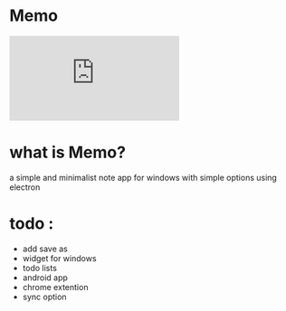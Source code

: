 
# Memo
![Screenshot](https://files.fm/thumb_show.php?i=eree5anb)
# what is Memo?
a simple and minimalist note app for windows with simple options using electron
# todo : 
+ add save as
+  widget for windows
+  todo lists
+  android app
+ chrome extention
+ sync option
